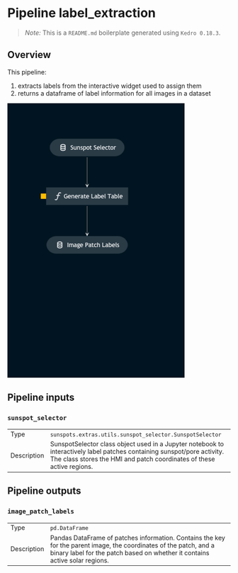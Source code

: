 # Pipeline label_extraction

> *Note:* This is a `README.md` boilerplate generated using `Kedro 0.18.3`.

## Overview

This pipeline:
1. extracts labels from the interactive widget used to assign them
2. returns a dataframe of label information for all images in a dataset

<!---
Please describe your modular pipeline here.
-->

![Overview](./label_extraction.png)

## Pipeline inputs

<!---
The list of pipeline inputs.
-->

### `sunspot_selector`
|      |                    |
| ---- | ------------------ |
| Type | `sunspots.extras.utils.sunspot_selector.SunspotSelector` |
| Description | SunspotSelector class object used in a Jupyter notebook to interactively label patches containing sunspot/pore activity. The class stores the HMI and patch coordinates of these active regions. |

## Pipeline outputs

<!---
The list of pipeline outputs.
-->

### `image_patch_labels`
|      |                    |
| ---- | ------------------ |
| Type | `pd.DataFrame` |
| Description | Pandas DataFrame of patches information. Contains the key for the parent image, the coordinates of the patch, and a binary label for the patch based on whether it contains active solar regions. |